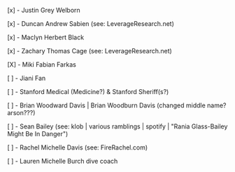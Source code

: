 [x] - Justin Grey Welborn

[x] - Duncan Andrew Sabien (see: LeverageResearch.net)

[x] - Maclyn Herbert Black

[x] - Zachary Thomas Cage (see: LeverageResearch.net)

[X] - Miki Fabian Farkas

[ ] - Jiani Fan

[ ] - Stanford Medical (Medicine?) & Stanford Sheriff(s?)

[ ] - Brian Woodward Davis | Brian Woodburn Davis (changed middle name? arson???)

[ ] - Sean Bailey (see: klob | various ramblings | spotify | "Rania Glass-Bailey Might Be In Danger")

[ ] - Rachel Michelle Davis (see: FireRachel.com)

[ ] - Lauren Michelle Burch dive coach